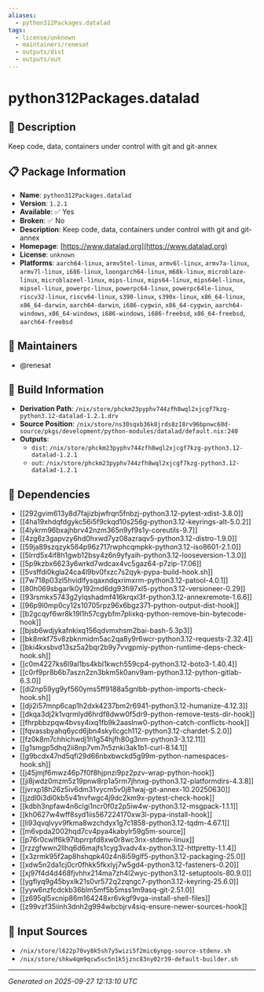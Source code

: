 ```yaml
---
aliases:
  - python312Packages.datalad
tags:
  - license/unknown
  - maintainers/renesat
  - outputs/dist
  - outputs/out
---
```


# python312Packages.datalad

## 📝 Description

Keep code, data, containers under control with git and git-annex

## 📋 Package Information

- **Name**: `python312Packages.datalad`
- **Version**: `1.2.1`
- **Available**: ✅ Yes
- **Broken**: ✅ No
- **Description**: Keep code, data, containers under control with git and git-annex
- **Homepage**: [https://www.datalad.org](https://www.datalad.org)
- **License**: `unknown`
- **Platforms**: `aarch64-linux`, `armv5tel-linux`, `armv6l-linux`, `armv7a-linux`, `armv7l-linux`, `i686-linux`, `loongarch64-linux`, `m68k-linux`, `microblaze-linux`, `microblazeel-linux`, `mips-linux`, `mips64-linux`, `mips64el-linux`, `mipsel-linux`, `powerpc-linux`, `powerpc64-linux`, `powerpc64le-linux`, `riscv32-linux`, `riscv64-linux`, `s390-linux`, `s390x-linux`, `x86_64-linux`, `x86_64-darwin`, `aarch64-darwin`, `i686-cygwin`, `x86_64-cygwin`, `aarch64-windows`, `x86_64-windows`, `i686-windows`, `i686-freebsd`, `x86_64-freebsd`, `aarch64-freebsd`
## 👥 Maintainers

- @renesat


## 🔧 Build Information

- **Derivation Path**: `/nix/store/phckm23pyphv744zfh8wql2xjcgf7kzg-python3.12-datalad-1.2.1.drv`
- **Source Position**: `/nix/store/ns30sqxb36k8jrds8z18rv96bpnwc60d-source/pkgs/development/python-modules/datalad/default.nix:240`
- **Outputs**:
  - `dist`:  `/nix/store/phckm23pyphv744zfh8wql2xjcgf7kzg-python3.12-datalad-1.2.1`
  - `out`:  `/nix/store/phckm23pyphv744zfh8wql2xjcgf7kzg-python3.12-datalad-1.2.1`

## 🔗 Dependencies

- [[292gvim613y8d7fajizbjwfrqn5fnbzj-python3.12-pytest-xdist-3.8.0]]
- [[4ha19xhdqfdgykc56i5f9ckqd10s256g-python3.12-keyrings-alt-5.0.2]]
- [[4lykrm96bxajhbrv42nzm365n9yf9s1y-coreutils-9.7]]
- [[4zg6z3gapvzy6hd0hxwd7yz08azraqv5-python3.12-distro-1.9.0]]
- [[59ja89szqzyk564p96z717rwphcqmpkk-python3.12-iso8601-2.1.0]]
- [[5lrrd5x4if8h1gwb12bsy4z6n9yfyaih-python3.12-looseversion-1.3.0]]
- [[5p9kzbx6623y6wrkd7wdcax4vc5gaz64-p7zip-17.06]]
- [[5vsffdi0kgla24ca4l9bv0fxzc7s2qyk-pypa-build-hook.sh]]
- [[7w718p03zl5hvidlfysqaxndqxrimxrm-python3.12-patool-4.0.1]]
- [[80h069sbgarlk0y192md6dg93fi97xl5-python3.12-versioneer-0.29]]
- [[93rsmkx5743g2ylqshadmf416krqxl3f-python3.12-annexremote-1.6.6]]
- [[96p9l0mp0cy12s10705rpz96x6bgz371-python-output-dist-hook]]
- [[b2gcqyf6wr8k19l1h57cgybfm7plixkq-python-remove-bin-bytecode-hook]]
- [[bjsb6wdjykafnkixq156qdvmxhsm2bai-bash-5.3p3]]
- [[bk8mkf75v8zbknmidm5ac2qa8y9r6wcr-python3.12-requests-2.32.4]]
- [[bki4kxsbvd13sz5a2bqr2b9y7vvgpmiy-python-runtime-deps-check-hook.sh]]
- [[c0m4227ks6l9al1bs4kbl1kwch559cp4-python3.12-boto3-1.40.4]]
- [[c0rf9pr8b6b7aszn2zn3bkm5k0anv9am-python3.12-python-gitlab-6.3.0]]
- [[di2np59yg9yf560yms5ff9188a5gnlbb-python-imports-check-hook.sh]]
- [[dji2i57mnp6cap1h2dxk4237bm2r6941-python3.12-humanize-4.12.3]]
- [[dkqa3dj2k1vqrmlyd6hrdf8dww0f5dr9-python-remove-tests-dir-hook]]
- [[fhrpbbzpqw4bvsy4ixq1fb9k2aaslnw0-python-catch-conflicts-hook]]
- [[fqvassbyahq6ycd6jbn4skyllcgch112-python3.12-chardet-5.2.0]]
- [[fz0k8m7chhichwdj1h1g54hjfh80g3nm-python3-3.12.11]]
- [[g1smgp5dhq2ii8np7vm7n5znki3ak1b1-curl-8.14.1]]
- [[g9bcdx47nd5qfi29d66nbxbwckd5g99m-python-namespaces-hook.sh]]
- [[j45jmjf6mwz46p7f0f8hjpnzi9pz2pzv-wrap-python-hook]]
- [[ji8jwdz0mzm5z19pnw8rp1a5rm7jhnxg-python3.12-platformdirs-4.3.8]]
- [[jvrxp18h26z5iv6dm31vycm5v0j81waj-git-annex-10.20250630]]
- [[jzdl0i3di0kb5v41nvfwgc4j9dc2km9x-pytest-check-hook]]
- [[kdbh3npfaw4n6clgi1ncr0f0z2p5iw4w-python3.12-msgpack-1.1.1]]
- [[kh0627w4wff8syd1iis567224170xw3l-pypa-install-hook]]
- [[li93qvqlvyv9fkma8wzchdyx1g7c1858-python3.12-tqdm-4.67.1]]
- [[m6vpda2002hqd7cv4pya4kabylr59g5m-source]]
- [[p76r0cwlf6k97ibprrpfd8xw0r8wc3nx-stdenv-linux]]
- [[rzzgfwwn2llhq6d6majfs1cyg3vadv4x-python3.12-httpretty-1.1.4]]
- [[x3zrmk95f2ap8hshqpk40z4n8i59glf5-python3.12-packaging-25.0]]
- [[xdw5n2da1cj0cr0fhkk5fkxlyj7w5gd4-python3.12-fasteners-0.20]]
- [[xj97f4d4d468fjvhhx214ma7zh4l2wyc-python3.12-setuptools-80.9.0]]
- [[ygflyq9g45byxlk21s0vr572q2zqngc7-python3.12-keyring-25.6.0]]
- [[yyw6nzfcdckb36blm5mf5b5mss1m9asq-git-2.51.0]]
- [[z695ql5xcnip86m164248xr6vkgf9vga-install-shell-files]]
- [[z99vzf35iinh3dnh2g994wbcbjrv4siq-ensure-newer-sources-hook]]

## 📁 Input Sources

- `/nix/store/l622p70vy8k5sh7y5wizi5f2mic6ynpg-source-stdenv.sh`
- `/nix/store/shkw4qm9qcw5sc5n1k5jznc83ny02r39-default-builder.sh`

---
*Generated on 2025-09-27 12:13:10 UTC*

